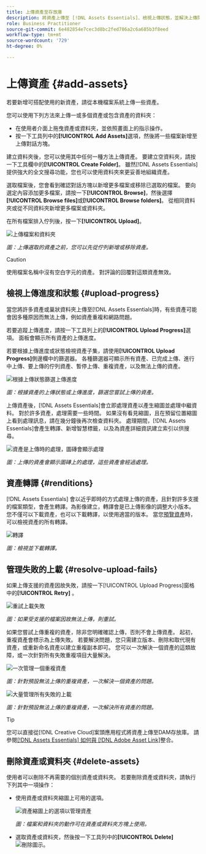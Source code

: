 ```yaml
---
title: 上傳資產至存放庫
description: 將資產上傳至 [!DNL Assets Essentials]、檢視上傳狀態，並解決上傳問題。
role: Business Practitioner
source-git-commit: 6e482854e7cec3d8bc2fed786a2c6a685b3f8eed
workflow-type: tm+mt
source-wordcount: '729'
ht-degree: 0%

---
```



# 上傳資產 {#add-assets}

若要新增可搭配使用的新資產，請從本機檔案系統上傳一些資產。<!-- TBD: Many of the [common file formats are supported](/help/supported-file-formats.md). -->

您可以使用下列方法來上傳一或多個資產或包含資產的資料夾：

* 在使用者介面上拖曳資產或資料夾，並依照畫面上的指示操作。
* 按一下工具列中的&#x200B;**[!UICONTROL Add Assets]**&#x200B;選項，然後將一些檔案新增至上傳對話方塊。

<!-- TBD: Update this GIF
![Asset and nested folder upload demo](assets/do-not-localize/upload-assets.gif) -->

建立資料夾後，您可以使用其中任何一種方法上傳資產。 要建立空資料夾，請按一下工具欄中的&#x200B;**[!UICONTROL Create Folder]**。 雖然[!DNL Assets Essentials]提供強大的全文搜尋功能，您也可以使用資料夾來更妥善地組織資產。

選取檔案後，您會看到確認對話方塊以新增更多檔案或移除已選取的檔案。 要向選定內容添加更多檔案，請按一下&#x200B;**[!UICONTROL Browse]**，然後選擇&#x200B;**[!UICONTROL Browse files]**&#x200B;或&#x200B;**[!UICONTROL Browse folders]**。 從相同資料夾或從不同資料夾新增更多檔案或資料夾。

在所有檔案排入佇列後，按一下&#x200B;**[!UICONTROL Upload]**。

![上傳檔案和資料夾](assets/upload-browse-files-folders.png)

*圖：上傳選取的資產之前，您可以先從佇列新增或移除資產。*

>[!CAUTION]
>
>使用檔案名稱中沒有空白字元的資產。 對評論的回覆對這類資產無效。

## 檢視上傳進度和狀態 {#upload-progress}

當您將許多資產或巢狀資料夾上傳至[!DNL Assets Essentials]時，有些資產可能會因多種原因而無法上傳，例如資產重複和網路問題。

若要追蹤上傳進度，請按一下工具列上的&#x200B;**[!UICONTROL Upload Progress]**&#x200B;選項。 面板會顯示所有資產的上傳進度。

若要根據上傳進度或狀態檢視資產子集，請使用&#x200B;**[!UICONTROL Upload Progress]**&#x200B;側邊欄中的篩選器。 各種篩選器可顯示所有資產、已完成上傳、進行中上傳、要上傳的佇列資產、暫停上傳、重複資產，以及無法上傳的資產。

![根據上傳狀態篩選上傳進度](assets/filter-upload-progress.png)

*圖：根據資產的上傳狀態或上傳進度，篩選您嘗試上傳的資產。*

上傳資產後，[!DNL Assets Essentials]會立即處理資產以產生縮圖並處理中繼資料。 對於許多資產，處理需要一些時間。 如果沒有看見縮圖，且在預留位置縮圖上看到處理訊息，請在幾分鐘後再次檢查資料夾。 處理期間，[!DNL Assets Essentials]會產生轉譯、新增智慧標籤，以及為資產詳細資訊建立索引以供搜尋。

![資產是上傳時的處理，圖磚會顯示處理](assets/upload-processing.png)

*圖：上傳的資產會顯示圖磚上的處理，這些資產會經過處理。*

## 資產轉譯 {#renditions}

[!DNL Assets Essentials] 會以近乎即時的方式處理上傳的資產，且針對許多支援的檔案類型，會產生轉譯。為影像建立，轉譯會是已上傳影像的調整大小版本。 您不僅可以下載資產，也可以下載轉譯，以使用適當的版本。 當您[預覽資產](/help/navigate-view.md#preview-assets)時，可以檢視資產的所有轉譯。

![轉譯](assets/renditions-view-download.png)

*圖：檢視並下載轉譯。*

## 管理失敗的上載 {#resolve-upload-fails}

如果上傳支援的資產因故失敗，請按一下[!UICONTROL Upload Progress]窗格中的&#x200B;**[!UICONTROL Retry]** 。

![重試上載失敗](assets/upload-retry.png)

*圖：如果受支援的檔案因故無法上傳，則重試。*

如果您嘗試上傳重複的資產，除非您明確確認上傳，否則不會上傳資產。 起初，重複資產會標示為上傳失敗。 若要解決問題，您只需建立版本、刪除和取代現有資產，或重新命名資產以建立重複副本即可。 您可以一次解決一個資產的這類故障，或一次針對所有失敗重複項目大量解決。

![一次管理一個重複資產](assets/uploads-manage-duplicates.png)

*圖：針對預設無法上傳的重複資產，一次解決一個資產的問題。*

![大量管理所有失敗的上載](assets/upload-progress-manage-failed-uploads.png)

*圖：針對預設無法上傳的重複資產，一次解決所有資產的問題。*

>[!TIP]
>
>您可以直接從[!DNL Creative Cloud]案頭應用程式將資產上傳至DAM存放庫。 請參閱[[!DNL Assets Essentials] 如何與 [!DNL Adobe Asset Link]](/help/integration.md)整合。

## 刪除資產或資料夾 {#delete-assets}

使用者可以刪除不再需要的個別資產或資料夾。 若要刪除資產或資料夾，請執行下列其中一項操作：

* 使用資產或資料夾縮圖上可用的選項。

   ![資產縮圖上的選項以管理資產](assets/options-on-thumbnail.png)

   *圖：檔案和資料夾的動作可在資產或資料夾方塊上使用。*

* 選取資產或資料夾，然後按一下工具列中的&#x200B;**[!UICONTROL Delete]** ![刪除圖示](assets/do-not-localize/delete-icon.png)。
